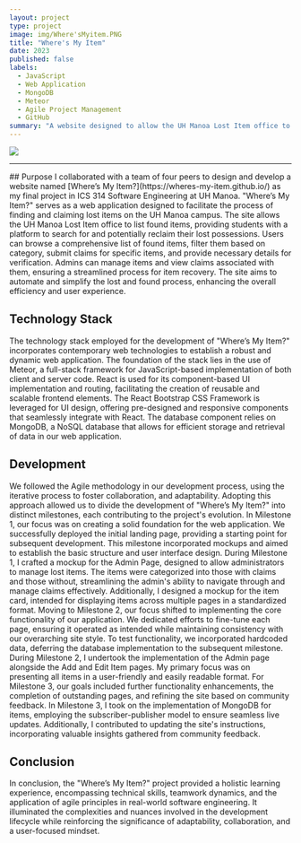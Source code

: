 ```yaml
---
layout: project
type: project
image: img/Where'sMyitem.PNG
title: "Where's My Item"
date: 2023
published: false
labels:
  - JavaScript
  - Web Application
  - MongoDB
  - Meteor
  - Agile Project Management
  - GitHub
summary: "A website designed to allow the UH Manoa Lost Item office to list the many lost items that have been found on campus. Students can see and file claims for lost items. Admins can then verify their claim’s authenticity using the information provided in a claim form."
---
```


<img class="img-fluid" src="../img/Where'sMyItem-Items.PNG">

<hr>
## Purpose
I collaborated with a team of four peers to design and develop a website named [Where’s My Item?](https://wheres-my-item.github.io/) as my final project in ICS 314 Software Engineering at UH Manoa. "Where’s My Item?" serves as a web application designed to facilitate the process of finding and claiming lost items on the UH Manoa campus. The site allows the UH Manoa Lost Item office to list found items, providing students with a platform to search for and potentially reclaim their lost possessions. Users can browse a comprehensive list of found items, filter them based on category, submit claims for specific items, and provide necessary details for verification. Admins can manage items and view claims associated with them, ensuring a streamlined process for item recovery. The site aims to automate and simplify the lost and found process, enhancing the overall efficiency and user experience.

## Technology Stack

The technology stack employed for the development of "Where’s My Item?" incorporates contemporary web technologies to establish a robust and dynamic web application. The foundation of the stack lies in the use of Meteor, a full-stack framework for JavaScript-based implementation of both client and server code. React is used for its component-based UI implementation and routing, facilitating the creation of reusable and scalable frontend elements. The React Bootstrap CSS Framework is leveraged for UI design, offering pre-designed and responsive components that seamlessly integrate with React. The database component relies on MongoDB, a NoSQL database that allows for efficient storage and retrieval of data in our web application.

## Development
We followed the Agile methodology in our development process, using the iterative process to foster collaboration, and adaptability. Adopting this approach allowed us to divide the development of "Where’s My Item?" into distinct milestones, each contributing to the project's evolution.
In Milestone 1, our focus was on creating a solid foundation for the web application. We successfully deployed the initial landing page, providing a starting point for subsequent development. This milestone incorporated mockups and aimed to establish the basic structure and user interface design.
During Milestone 1, I crafted a mockup for the Admin Page, designed to allow administrators to manage lost items. The items were categorized into those with claims and those without, streamlining the admin's ability to navigate through and manage claims effectively. Additionally, I designed a mockup for the item card, intended for displaying items across multiple pages in a standardized format.
Moving to Milestone 2, our focus shifted to implementing the core functionality of our application. We dedicated efforts to fine-tune each page, ensuring it operated as intended while maintaining consistency with our overarching site style. To test functionality, we incorporated hardcoded data, deferring the database implementation to the subsequent milestone.
During Milestone 2, I undertook the implementation of the Admin page alongside the Add and Edit Item pages. My primary focus was on presenting all items in a user-friendly and easily readable format.
For Milestone 3, our goals included further functionality enhancements, the completion of outstanding pages, and refining the site based on community feedback.
In Milestone 3, I took on the implementation of MongoDB for items, employing the subscriber-publisher model to ensure seamless live updates. Additionally, I contributed to updating the site's instructions, incorporating valuable insights gathered from community feedback.
## Conclusion
In conclusion, the "Where’s My Item?" project provided a holistic learning experience, encompassing technical skills, teamwork dynamics, and the application of agile principles in real-world software engineering. It illuminated the complexities and nuances involved in the development lifecycle while reinforcing the significance of adaptability, collaboration, and a user-focused mindset.

